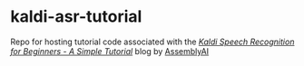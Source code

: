# kaldi-asr-tutorial
Repo for hosting tutorial code associated with the *[Kaldi Speech Recognition for Beginners - A Simple Tutorial](https://www.assemblyai.com/blog/kaldi-speech-recognition-for-beginners-a-simple-tutorial/)* blog by [AssemblyAI](https://www.assemblyai.com/blog)
